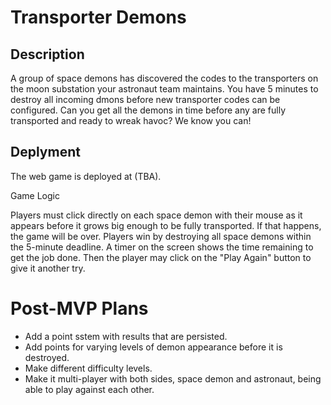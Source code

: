 # Transporter Demons

## Description

A group of space demons has discovered the codes to the transporters on the moon substation your astronaut team maintains. You have 5 minutes to destroy all incoming dmons before new transporter codes can be configured. Can you get all the demons in time before any are fully transported and ready to wreak havoc? We know you can!


## Deplyment

The web game is deployed at (TBA).


Game Logic

Players         must click directly on each space demon with their mouse as it appears before it grows big enough to be fully transported. If that happens, the game will be over. Players win by destroying all space demons within the 5-minute deadline. A timer on the screen shows the time remaining to get the job done. Then the player may click on the "Play Again" button to give it another try.


# Post-MVP Plans

- Add a point sstem with results that are persisted.
- Add points for varying levels of demon appearance before it is destroyed.
- Make different difficulty levels.
- Make it multi-player with both sides, space demon and astronaut, being able to play against each other.
